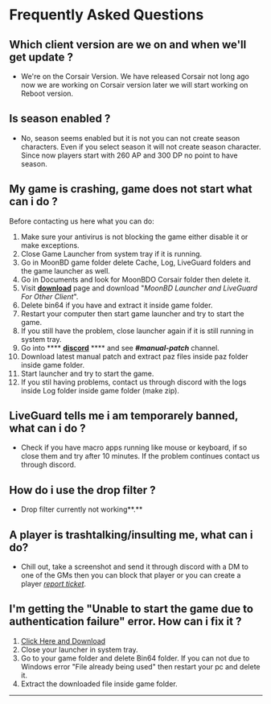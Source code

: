 # Frequently Asked Questions

## **Which client version are we on and when we'll get update ?**

* We're on the Corsair Version. We have released Corsair not long ago now we are working on Corsair version later we will start working on Reboot version.

## **Is season enabled ?**

* No, season seems enabled but it is not you can not create season characters. Even if you select season it will not create season character. Since now players start with 260 AP and 300 DP no point to have season.

## **My game is crashing, game does not start what can i do ?**

Before contacting us here what you can do:

1. Make sure your antivirus is not blocking the game either disable it or make exceptions.
2. Close Game Launcher from system tray if it is running.
3. Go in MoonBD game folder delete Cache, Log, LiveGuard folders and the game launcher as well.
4. Go in Documents and look for MoonBDO Corsair folder then delete it.
5. Visit [**download**](https://moonbd.online/Download) page and download "_MoonBD Launcher and LiveGuard For Other Client_".
6. Delete bin64 if you have and extract it inside game folder.
7. Restart your computer then start game launcher and try to start the game.
8. If you still have the problem, close launcher again if it is still running in system tray.
9. Go into **** [**discord**](../informations/discord.md) **** and see _**#manual-patch**_ channel.
10. Download latest manual patch and extract paz files inside paz folder inside game folder.
11. Start launcher and try to start the game.
12. If you stil having problems, contact us through discord with the logs inside Log folder inside game folder (make zip).

## **LiveGuard tells me i am temporarely banned, what can i do ?**

* Check if you have macro apps running like mouse or keyboard, if so close them and try after 10 minutes. If the problem continues contact us through discord.

## **How do i use the drop filter ?**

* Drop filter currently not working**.**

## **A player is trashtalking/insulting me, what can i do?**

* Chill out, take a screenshot and send it through discord with a DM to one of the GMs then you can block that player or you can create a player [_report ticket_](../informations/discord.md#support-ticket-system).

## **I'm getting the "Unable to start the game due to authentication failure" error. How can i fix it ?**

1. [Click Here and Download](https://drive.google.com/file/d/19kdDzSm3kTHf0h2gTQP9lgOu6hQM8YUs/view?usp=sharing)
2. Close your launcher in system tray.
3. Go to your game folder and delete Bin64 folder. If you can not due to Windows error "File already being used" then restart your pc and delete it.
4. Extract the downloaded file inside game folder.

****
